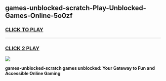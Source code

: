 
## games-unblocked-scratch-Play-Unblocked-Games-Online-5o0zf
<h3>
<a href="https://premium76.site?title=games-unblocked-scratch&ref=24A">CLICK TO PLAY</a></h3>
<hr>

<h3>
<a href="https://premium76.site?title=games-unblocked-scratch&ref=24A">CLICK 2 PLAY</a>
  
</h3>

<a href="https://premium76.site?title=games-unblocked-scratch&ref=24A"><img src="https://clearcache.store/games.png"></a>


**games-unblocked-scratch games unblocked: Your Gateway to Fun and Accessible Online Gaming**
